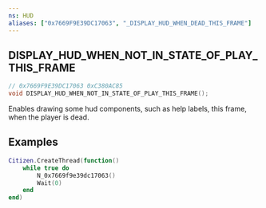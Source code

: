 ```yaml
---
ns: HUD
aliases: ["0x7669F9E39DC17063", "_DISPLAY_HUD_WHEN_DEAD_THIS_FRAME"]
---
```

## DISPLAY_HUD_WHEN_NOT_IN_STATE_OF_PLAY_THIS_FRAME

```c
// 0x7669F9E39DC17063 0xC380AC85
void DISPLAY_HUD_WHEN_NOT_IN_STATE_OF_PLAY_THIS_FRAME();
```

Enables drawing some hud components, such as help labels, this frame, when the player is dead.

## Examples
```lua
Citizen.CreateThread(function()
	while true do
		N_0x7669f9e39dc17063()
		Wait(0)
	end
end)
```
